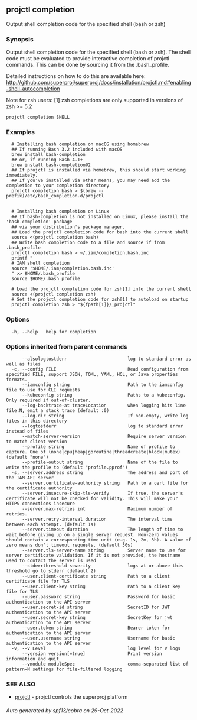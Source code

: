 ## projctl completion

Output shell completion code for the specified shell (bash or zsh)

### Synopsis

Output shell completion code for the specified shell (bash or zsh). The shell code must be evaluated to provide interactive completion of projctl commands.  This can be done by sourcing it from the .bash_profile.

 Detailed instructions on how to do this are available here: http://github.com/superproj/superproj/docs/installation/projctl.md#enabling-shell-autocompletion

 Note for zsh users: [1] zsh completions are only supported in versions of zsh >= 5.2

```
projctl completion SHELL
```

### Examples

```
  # Installing bash completion on macOS using homebrew
  ## If running Bash 3.2 included with macOS
  brew install bash-completion
  ## or, if running Bash 4.1+
  brew install bash-completion@2
  ## If projctl is installed via homebrew, this should start working immediately.
  ## If you've installed via other means, you may need add the completion to your completion directory
  projctl completion bash > $(brew --prefix)/etc/bash_completion.d/projctl
  
  
  # Installing bash completion on Linux
  ## If bash-completion is not installed on Linux, please install the 'bash-completion' package
  ## via your distribution's package manager.
  ## Load the projctl completion code for bash into the current shell
  source <(projctl completion bash)
  ## Write bash completion code to a file and source if from .bash_profile
  projctl completion bash > ~/.iam/completion.bash.inc
  printf "
  # IAM shell completion
  source '$HOME/.iam/completion.bash.inc'
  " >> $HOME/.bash_profile
  source $HOME/.bash_profile
  
  # Load the projctl completion code for zsh[1] into the current shell
  source <(projctl completion zsh)
  # Set the projctl completion code for zsh[1] to autoload on startup
  projctl completion zsh > "${fpath[1]}/_projctl"
```

### Options

```
  -h, --help   help for completion
```

### Options inherited from parent commands

```
      --alsologtostderr                       log to standard error as well as files
  -c, --config FILE                           Read configuration from specified FILE, support JSON, TOML, YAML, HCL, or Java properties formats.
      --iamconfig string                      Path to the iamconfig file to use for CLI requests
      --kubeconfig string                     Paths to a kubeconfig. Only required if out-of-cluster.
      --log-backtrace-at traceLocation        when logging hits line file:N, emit a stack trace (default :0)
      --log-dir string                        If non-empty, write log files in this directory
      --logtostderr                           log to standard error instead of files
      --match-server-version                  Require server version to match client version
      --profile string                        Name of profile to capture. One of (none|cpu|heap|goroutine|threadcreate|block|mutex) (default "none")
      --profile-output string                 Name of the file to write the profile to (default "profile.pprof")
  -s, --server.address string                 The address and port of the IAM API server
      --server.certificate-authority string   Path to a cert file for the certificate authority
      --server.insecure-skip-tls-verify       If true, the server's certificate will not be checked for validity. This will make your HTTPS connections insecure
      --server.max-retries int                Maximum number of retries.
      --server.retry-interval duration        The interval time between each attempt. (default 1s)
      --server.timeout duration               The length of time to wait before giving up on a single server request. Non-zero values should contain a corresponding time unit (e.g. 1s, 2m, 3h). A value of zero means don't timeout requests. (default 30s)
      --server.tls-server-name string         Server name to use for server certificate validation. If it is not provided, the hostname used to contact the server is used
      --stderrthreshold severity              logs at or above this threshold go to stderr (default 2)
      --user.client-certificate string        Path to a client certificate file for TLS
      --user.client-key string                Path to a client key file for TLS
      --user.password string                  Password for basic authentication to the API server
      --user.secret-id string                 SecretID for JWT authentication to the API server
      --user.secret-key string                SecretKey for jwt authentication to the API server
      --user.token string                     Bearer token for authentication to the API server
      --user.username string                  Username for basic authentication to the API server
  -v, --v Level                               log level for V logs
      --version version[=true]                Print version information and quit
      --vmodule moduleSpec                    comma-separated list of pattern=N settings for file-filtered logging
```

### SEE ALSO

* [projctl](projctl.md)	 - projctl controls the superproj platform

###### Auto generated by spf13/cobra on 29-Oct-2022
